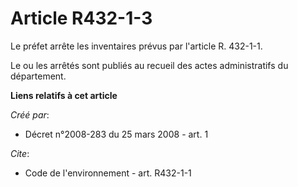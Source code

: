 # Article R432-1-3

Le préfet arrête les inventaires prévus par l'article R. 432-1-1.

Le ou les arrêtés sont publiés au recueil des actes administratifs du département.

**Liens relatifs à cet article**

_Créé par_:

  - Décret n°2008-283 du 25 mars 2008 - art. 1

_Cite_:

  - Code de l'environnement - art. R432-1-1
